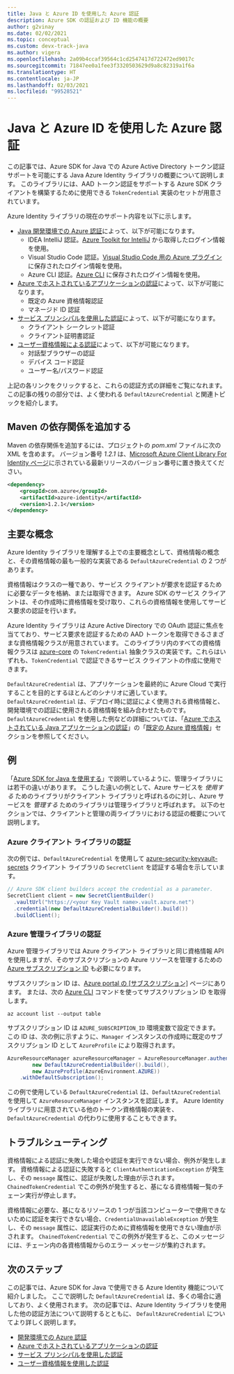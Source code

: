 ```yaml
---
title: Java と Azure ID を使用した Azure 認証
description: Azure SDK の認証および ID 機能の概要
author: g2vinay
ms.date: 02/02/2021
ms.topic: conceptual
ms.custom: devx-track-java
ms.author: vigera
ms.openlocfilehash: 2a09b4ccaf39564c1cd2547417d722472ed9017c
ms.sourcegitcommit: 71847ee0a1fee3f3320503629d9a8c82319a1f6a
ms.translationtype: HT
ms.contentlocale: ja-JP
ms.lasthandoff: 02/03/2021
ms.locfileid: "99528521"
---
```

# <a name="azure-authentication-with-java-and-azure-identity"></a>Java と Azure ID を使用した Azure 認証

この記事では、Azure SDK for Java での Azure Active Directory トークン認証サポートを可能にする Java Azure Identity ライブラリの概要について説明します。 このライブラリには、AAD トークン認証をサポートする Azure SDK クライアントを構築するために使用できる `TokenCredential` 実装のセットが用意されています。

Azure Identity ライブラリの現在のサポート内容を以下に示します。

* [Java 開発環境での Azure 認証](identity-dev-env-auth.md)によって、以下が可能になります。
  * IDEA IntelliJ 認証。[Azure Toolkit for IntelliJ](/azure/developer/java/toolkit-for-intellij/) から取得したログイン情報を使用。
  * Visual Studio Code 認証。[Visual Studio Code 用の Azure プラグイン](https://code.visualstudio.com/docs/azure/extensions)に保存されたログイン情報を使用。
  * Azure CLI 認証。[Azure CLI](/cli/azure/what-is-azure-cli) に保存されたログイン情報を使用。
* [Azure でホストされているアプリケーションの認証](identity-azure-hosted-auth.md)によって、以下が可能になります。
  * 既定の Azure 資格情報認証
  * マネージド ID 認証
* [サービス プリンシパルを使用した認証](identity-service-principal-auth.md)によって、以下が可能になります。
  * クライアント シークレット認証
  * クライアント証明書認証
* [ユーザー資格情報による認証](identity-user-auth.md)によって、以下が可能になります。
  * 対話型ブラウザーの認証
  * デバイス コード認証
  * ユーザー名/パスワード認証

上記の各リンクをクリックすると、これらの認証方式の詳細をご覧になれます。 この記事の残りの部分では、よく使われる `DefaultAzureCredential` と関連トピックを紹介します。

## <a name="add-the-maven-dependencies"></a>Maven の依存関係を追加する

Maven の依存関係を追加するには、プロジェクトの *pom.xml* ファイルに次の XML を含めます。 バージョン番号 *1.2.1* は、[Microsoft Azure Client Library For Identity ページ](https://mvnrepository.com/artifact/com.azure/azure-identity)に示されている最新リリースのバージョン番号に置き換えてください。

```xml
<dependency>
    <groupId>com.azure</groupId>
    <artifactId>azure-identity</artifactId>
    <version>1.2.1</version>
</dependency>
```

## <a name="key-concepts"></a>主要な概念

Azure Identity ライブラリを理解する上での主要概念として、資格情報の概念と、その資格情報の最も一般的な実装である `DefaultAzureCredential` の 2 つがあります。

資格情報はクラスの一種であり、サービス クライアントが要求を認証するために必要なデータを格納、または取得できます。 Azure SDK のサービス クライアントは、その作成時に資格情報を受け取り、これらの資格情報を使用してサービス要求の認証を行います。

Azure Identity ライブラリは Azure Active Directory での OAuth 認証に焦点を当てており、サービス要求を認証するための AAD トークンを取得できるさまざまな資格情報クラスが用意されています。 このライブラリ内のすべての資格情報クラスは [azure-core][azure_core_library] の `TokenCredential` 抽象クラスの実装です。これらはいずれも、`TokenCredential` で認証できるサービス クライアントの作成に使用できます。

`DefaultAzureCredential` は、アプリケーションを最終的に Azure Cloud で実行することを目的とするほとんどのシナリオに適しています。 `DefaultAzureCredential` は、デプロイ時に認証によく使用される資格情報と、開発環境での認証に使用される資格情報を組み合わせたものです。 `DefaultAzureCredential` を使用した例などの詳細については、「[Azure でホストされている Java アプリケーションの認証](identity-azure-hosted-auth.md)」の「[既定の Azure 資格情報](identity-azure-hosted-auth.md#default-azure-credential)」セクションを参照してください。

## <a name="examples"></a>例

「[Azure SDK for Java を使用する](overview.md#provision-and-manage-azure-resources-with-management-libraries)」で説明しているように、管理ライブラリには若干の違いがあります。 こうした違いの例として、Azure サービスを *使用する* ためのライブラリがクライアント ライブラリと呼ばれるのに対し、Azure サービスを *管理する* ためのライブラリは管理ライブラリと呼ばれます。 以下のセクションでは、クライアントと管理の両ライブラリにおける認証の概要について説明します。

### <a name="authenticate-azure-client-libraries"></a>Azure クライアント ライブラリの認証

次の例では、`DefaultAzureCredential` を使用して [azure-security-keyvault-secrets][secrets_client_library] クライアント ライブラリの `SecretClient` を認証する場合を示しています。

```java
// Azure SDK client builders accept the credential as a parameter.
SecretClient client = new SecretClientBuilder()
  .vaultUrl("https://<your Key Vault name>.vault.azure.net")
  .credential(new DefaultAzureCredentialBuilder().build())
  .buildClient();
```

### <a name="authenticate-azure-management-libraries"></a>Azure 管理ライブラリの認証

Azure 管理ライブラリでは Azure クライアント ライブラリと同じ資格情報 API を使用しますが、そのサブスクリプションの Azure リソースを管理するための [Azure サブスクリプション ID](/learn/modules/create-an-azure-account/4-multiple-subscriptions) も必要になります。

サブスクリプション ID は、[Azure portal の [サブスクリプション]](https://portal.azure.com/#blade/Microsoft_Azure_Billing/SubscriptionsBlade) ページにあります。 または、次の [Azure CLI][azure_cli] コマンドを使ってサブスクリプション ID を取得します。

```azurecli
az account list --output table
```

サブスクリプション ID は `AZURE_SUBSCRIPTION_ID` 環境変数で設定できます。 この ID は、次の例に示すように、`Manager` インスタンスの作成時に既定のサブスクリプション ID として `AzureProfile` により取得されます。

```java
AzureResourceManager azureResourceManager = AzureResourceManager.authenticate(
        new DefaultAzureCredentialBuilder().build(),
        new AzureProfile(AzureEnvironment.AZURE))
    .withDefaultSubscription();
```

この例で使用している `DefaultAzureCredential` は、`DefaultAzureCredential` を使用して `AzureResourceManager` インスタンスを認証します。 Azure Identity ライブラリに用意されている他のトークン資格情報の実装を、`DefaultAzureCredential` の代わりに使用することもできます。

## <a name="troubleshooting"></a>トラブルシューティング

資格情報による認証に失敗した場合や認証を実行できない場合、例外が発生します。 資格情報による認証に失敗すると `ClientAuthenticationException` が発生し、その `message` 属性に、認証が失敗した理由が示されます。 `ChainedTokenCredential` でこの例外が発生すると、基になる資格情報一覧のチェーン実行が停止します。

資格情報に必要な、基になるリソースの 1 つが当該コンピューターで使用できないために認証を実行できない場合、`CredentialUnavailableException` が発生し、その `message` 属性に、認証実行のために資格情報を使用できない理由が示されます。 `ChainedTokenCredential` でこの例外が発生すると、このメッセージには、チェーン内の各資格情報からのエラー メッセージが集約されます。

## <a name="next-steps"></a>次のステップ

この記事では、Azure SDK for Java で使用できる Azure Identity 機能について紹介しました。 ここで説明した `DefaultAzureCredential` は、多くの場合に適しており、よく使用されます。 次の記事では、Azure Identity ライブラリを使用した他の認証方法について説明するとともに、 `DefaultAzureCredential` についてより詳しく説明します。

* [開発環境での Azure 認証](identity-dev-env-auth.md)
* [Azure でホストされているアプリケーションの認証](identity-azure-hosted-auth.md)
* [サービス プリンシパルを使用した認証](identity-service-principal-auth.md)
* [ユーザー資格情報を使用した認証](identity-user-auth.md)

<!-- LINKS -->
[azure_cli]: /cli/azure
[azure_sub]: https://azure.microsoft.com/free/
[source]: https://github.com/Azure/azure-sdk-for-java/tree/master/sdk/identity/azure-identity
[aad_doc]: /azure/active-directory/
[code_of_conduct]: https://opensource.microsoft.com/codeofconduct/
[keys_client_library]: https://github.com/Azure/azure-sdk-for-java/tree/master/sdk/keyvault/azure-security-keyvault-keys
[logging]: https://github.com/Azure/azure-sdk-for-java/wiki/Logging-with-Azure-SDK
[secrets_client_library]: https://github.com/Azure/azure-sdk-for-java/tree/master/sdk/keyvault/azure-security-keyvault-secrets
[eventhubs_client_library]: https://github.com/Azure/azure-sdk-for-java/tree/master/sdk/eventhubs/azure-messaging-eventhubs
[azure_core_library]: https://github.com/Azure/azure-sdk-for-java/tree/master/sdk/core
[javadoc]: https://azure.github.io/azure-sdk-for-java
[jdk_link]: /java/azure/jdk
